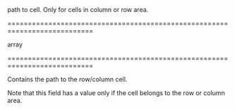 <!--**
/*-------------------------------------------
    Auto-generated file. Do not modify.
-------------------------------------------

**-->
<!--d-->path to cell. Only for cells in column or row area.<!--/d-->
===========================================================================
<!--type-->array<!--/type-->
===========================================================================

<!--shortDescription-->
Contains the path to the row/column cell.
<!--/shortDescription-->

<!--fullDescription-->
Note that this field has a value only if the cell belongs to the row or column area.
<!--/fullDescription-->